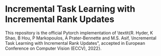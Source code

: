 # Incremental Task Learning with Incremental Rank Updates

This repository is the official Pytorch implementation of \textit{R. Hyder, K Shao, B Hou, P Markopoulos, A Prater-Bennette and M.S. Asif, \Incremental Task Learning with Incremental Rank Updates", accepted in European Conference on Computer Vision (ECCV), 2022}.
